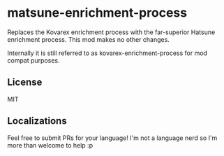 # matsune-enrichment-process

Replaces the Kovarex enrichment process with the far-superior Hatsune enrichment process. This mod makes no other changes.

Internally it is still referred to as kovarex-enrichment-process for mod compat purposes.


## License

MIT

## Localizations

Feel free to submit PRs for your language! I'm not a language nerd so I'm more than welcome to help :p

